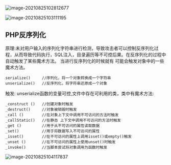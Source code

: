 ![image-20210825102812677](D:\BaiduNetdiskDownload\笔记\安全\WEB漏洞概述\反序列化漏洞\PHP反序列化.assets\image-20210825102812677.png)

![image-20210825103111195](D:\BaiduNetdiskDownload\笔记\安全\WEB漏洞概述\反序列化漏洞\PHP反序列化.assets\image-20210825103111195.png)

## PHP反序列化

原理:未对用户输入的序列化字符串进行检测，导致攻击者可以控制反序列化过程，从而导致代码执行，SQL注入，目录遍历等不可控后果。在反序列化的过程中自动触发了某些魔术方法。 当进行反序列化的时候就有 可能会触发对象中的一些魔术方法。

```
serialize()		//序列化，将一个对象转换成一个字符串
unserialize()	//反序列化，将字符串还原成一个对象
```

触发: unserialize函数的变量可控,文件中存在可利用的类，类中有魔术方法:

```
_construct () 	//创建对象时触发
_destruct() 	//对象被销毁时触发
_call () 		//在对象上下文中调用不可访问的方法时触发
_callStatic()	//在静态 上下文中调用不可访问的方法时触发
_get () 		//用于从不可访问的属性读取数据
_set() 			//用于将数据写入不可访问的属性
_isset() 		//在不可访问的属性上调用isset()或empty()触发
_unset () 		//在不可访问的属性上使用unset()时触发
_invoke() 		//当脚本尝试将对象调用为函数时触发

```

![image-20210825104117837](D:\BaiduNetdiskDownload\笔记\安全\WEB漏洞概述\反序列化漏洞\PHP反序列化.assets\image-20210825104117837.png)

